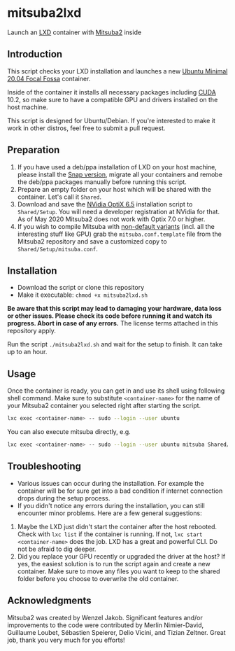 # mitsuba2lxd
Launch an [LXD](https://linuxcontainers.org/) container with [Mitsuba2](https://github.com/mitsuba-renderer/mitsuba2) inside

## Introduction
This script checks your LXD installation and launches a new [Ubuntu Minimal 20.04 Focal Fossa](https://cloud-images.ubuntu.com/minimal/releases/focal/release/) container.

Inside of the container it installs all necessary packages including [CUDA](https://developer.nvidia.com/cuda-downloads) 10.2, so make sure to have a compatible GPU and drivers installed on the host machine.

This script is designed for Ubuntu/Debian. If you're interested to make it work in other distros, feel free to submit a pull request.

## Preparation
1. If you have used a deb/ppa installation of LXD on your host machine, please install the [Snap version](https://snapcraft.io/lxd), migrate all your containers and remobe the deb/ppa packages manually before running this script.
2. Prepare an empty folder on your host which will be shared with the container. Let's call it `Shared`.
3. Download and save the [NVidia OptiX 6.5](https://developer.nvidia.com/designworks/optix/download) installation script to `Shared/Setup`. You will need a developer registration at NVidia for that. As of May 2020 Mitsuba2 does not work with Optix 7.0 or higher.
4. If you wish to compile Mitsuba with [non-default variants](https://mitsuba2.readthedocs.io/en/latest/src/getting_started/variants.html) (incl. all the interesting stuff like GPU) grab the `mitsuba.conf.template` file from the Mitsuba2 repository and save a customized copy to `Shared/Setup/mitsuba.conf`.

## Installation
* Download the script or clone this repository
* Make it executable: `chmod +x mitsuba2lxd.sh`

**Be aware that this script may lead to damaging your hardware, data loss or other issues. Please check its code before running it and watch its progress. Abort in case of any errors.** The license terms attached in this repository apply.

Run the script `./mitsuba2lxd.sh` and wait for the setup to finish. It can take up to an hour.

## Usage
Once the container is ready, you can get in and use its shell using following shell command. Make sure to substitute `<container-name>` for the name of your Mitsuba2 container you selected right after starting the script.
```sh
lxc exec <container-name> -- sudo --login --user ubuntu
```
You can also execute mitsuba directly, e.g.

```sh
lxc exec <container-name> -- sudo --login --user ubuntu mitsuba Shared/scene.xml -o Shared/scene.exr
```

## Troubleshooting
* Various issues can occur during the installation. For example the container will be for sure get into a bad condition if internet connection drops during the setup process.
* If you didn't notice any errors during the installation, you can still encounter minor problems. Here are a few general suggestions:
1. Maybe the LXD just didn't start the container after the host rebooted. Check with `lxc list` if the container is running. If not, `lxc start <container-name>` does the job. LXD has a great and powerful CLI. Do not be afraid to dig deeper.
2. Did you replace your GPU recently or upgraded the driver at the host? If yes, the easiest solution is to run the script again and create a new container. Make sure to move any files you want to keep to the shared folder before you choose to overwrite the old container.

## Acknowledgments
Mitsuba2 was created by Wenzel Jakob. Significant features and/or improvements to the code were contributed by Merlin Nimier-David, Guillaume Loubet, Sébastien Speierer, Delio Vicini, and Tizian Zeltner. Great job, thank you very much for you efforts!

